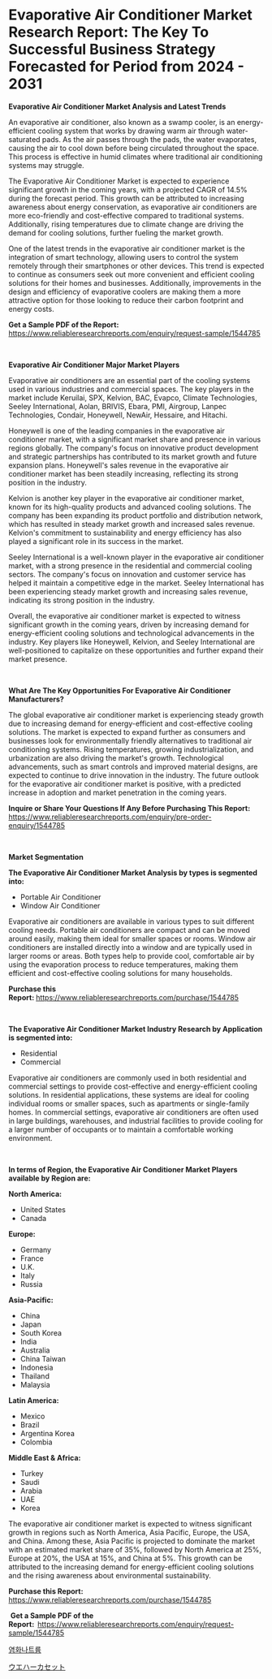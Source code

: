 <p><h1>Evaporative Air Conditioner Market Research Report: The Key To Successful Business Strategy Forecasted for Period from 2024 - 2031</h1></p><p><strong>Evaporative Air Conditioner Market Analysis and Latest Trends</strong></p>
<p><p>An evaporative air conditioner, also known as a swamp cooler, is an energy-efficient cooling system that works by drawing warm air through water-saturated pads. As the air passes through the pads, the water evaporates, causing the air to cool down before being circulated throughout the space. This process is effective in humid climates where traditional air conditioning systems may struggle.</p><p>The Evaporative Air Conditioner Market is expected to experience significant growth in the coming years, with a projected CAGR of 14.5% during the forecast period. This growth can be attributed to increasing awareness about energy conservation, as evaporative air conditioners are more eco-friendly and cost-effective compared to traditional systems. Additionally, rising temperatures due to climate change are driving the demand for cooling solutions, further fueling the market growth.</p><p>One of the latest trends in the evaporative air conditioner market is the integration of smart technology, allowing users to control the system remotely through their smartphones or other devices. This trend is expected to continue as consumers seek out more convenient and efficient cooling solutions for their homes and businesses. Additionally, improvements in the design and efficiency of evaporative coolers are making them a more attractive option for those looking to reduce their carbon footprint and energy costs.</p></p>
<p><strong>Get a Sample PDF of the Report:&nbsp;</strong> <a href="https://www.reliableresearchreports.com/enquiry/request-sample/1544785">https://www.reliableresearchreports.com/enquiry/request-sample/1544785</a></p>
<p>&nbsp;</p>
<p><strong>Evaporative Air Conditioner Major Market Players</strong></p>
<p><p>Evaporative air conditioners are an essential part of the cooling systems used in various industries and commercial spaces. The key players in the market include Keruilai, SPX, Kelvion, BAC, Evapco, Climate Technologies, Seeley International, Aolan, BRIVIS, Ebara, PMI, Airgroup, Lanpec Technologies, Condair, Honeywell, NewAir, Hessaire, and Hitachi.</p><p>Honeywell is one of the leading companies in the evaporative air conditioner market, with a significant market share and presence in various regions globally. The company's focus on innovative product development and strategic partnerships has contributed to its market growth and future expansion plans. Honeywell's sales revenue in the evaporative air conditioner market has been steadily increasing, reflecting its strong position in the industry.</p><p>Kelvion is another key player in the evaporative air conditioner market, known for its high-quality products and advanced cooling solutions. The company has been expanding its product portfolio and distribution network, which has resulted in steady market growth and increased sales revenue. Kelvion's commitment to sustainability and energy efficiency has also played a significant role in its success in the market.</p><p>Seeley International is a well-known player in the evaporative air conditioner market, with a strong presence in the residential and commercial cooling sectors. The company's focus on innovation and customer service has helped it maintain a competitive edge in the market. Seeley International has been experiencing steady market growth and increasing sales revenue, indicating its strong position in the industry.</p><p>Overall, the evaporative air conditioner market is expected to witness significant growth in the coming years, driven by increasing demand for energy-efficient cooling solutions and technological advancements in the industry. Key players like Honeywell, Kelvion, and Seeley International are well-positioned to capitalize on these opportunities and further expand their market presence.</p></p>
<p>&nbsp;</p>
<p><strong>What Are The Key Opportunities For Evaporative Air Conditioner Manufacturers?</strong></p>
<p><p>The global evaporative air conditioner market is experiencing steady growth due to increasing demand for energy-efficient and cost-effective cooling solutions. The market is expected to expand further as consumers and businesses look for environmentally friendly alternatives to traditional air conditioning systems. Rising temperatures, growing industrialization, and urbanization are also driving the market's growth. Technological advancements, such as smart controls and improved material designs, are expected to continue to drive innovation in the industry. The future outlook for the evaporative air conditioner market is positive, with a predicted increase in adoption and market penetration in the coming years.</p></p>
<p><strong>Inquire or Share Your Questions If Any Before Purchasing This Report:</strong> <a href="https://www.reliableresearchreports.com/enquiry/pre-order-enquiry/1544785">https://www.reliableresearchreports.com/enquiry/pre-order-enquiry/1544785</a></p>
<p>&nbsp;</p>
<p><strong>Market Segmentation</strong></p>
<p><strong>The Evaporative Air Conditioner Market Analysis by types is segmented into:</strong></p>
<p><ul><li>Portable Air Conditioner</li><li>Window Air Conditioner</li></ul></p>
<p><p>Evaporative air conditioners are available in various types to suit different cooling needs. Portable air conditioners are compact and can be moved around easily, making them ideal for smaller spaces or rooms. Window air conditioners are installed directly into a window and are typically used in larger rooms or areas. Both types help to provide cool, comfortable air by using the evaporation process to reduce temperatures, making them efficient and cost-effective cooling solutions for many households.</p></p>
<p><strong>Purchase this Report:&nbsp;</strong><a href="https://www.reliableresearchreports.com/purchase/1544785">https://www.reliableresearchreports.com/purchase/1544785</a></p>
<p>&nbsp;</p>
<p><strong>The Evaporative Air Conditioner Market Industry Research by Application is segmented into:</strong></p>
<p><ul><li>Residential</li><li>Commercial</li></ul></p>
<p><p>Evaporative air conditioners are commonly used in both residential and commercial settings to provide cost-effective and energy-efficient cooling solutions. In residential applications, these systems are ideal for cooling individual rooms or smaller spaces, such as apartments or single-family homes. In commercial settings, evaporative air conditioners are often used in large buildings, warehouses, and industrial facilities to provide cooling for a larger number of occupants or to maintain a comfortable working environment.</p></p>
<p>&nbsp;</p>
<p><strong>In terms of Region, the Evaporative Air Conditioner Market Players available by Region are:</strong></p>
<p>
    <p> <strong> North America: </strong>
        <ul>
            <li>United States</li>
            <li>Canada</li>
        </ul>
        </p> 
    <p> <strong> Europe: </strong>
        <ul>
            <li>Germany</li>
            <li>France</li>
            <li>U.K.</li>
            <li>Italy</li>
            <li>Russia</li>
        </ul>
        </p> 
    <p> <strong> Asia-Pacific: </strong>
        <ul>
            <li>China</li>
            <li>Japan</li>
            <li>South Korea</li>
            <li>India</li>
            <li>Australia</li>
            <li>China Taiwan</li>
            <li>Indonesia</li>
            <li>Thailand</li>
            <li>Malaysia</li>
        </ul>
        </p> 
    <p> <strong> Latin America: </strong>
        <ul>
            <li>Mexico</li>
            <li>Brazil</li>
            <li>Argentina Korea</li>
            <li>Colombia</li>
        </ul>
        </p> 
    <p> <strong> Middle East & Africa: </strong>
        <ul>
            <li>Turkey</li>
            <li>Saudi</li>
            <li>Arabia</li>
            <li>UAE</li>
            <li>Korea</li>
        </ul>
    </p>
    </p>
<p><p>The evaporative air conditioner market is expected to witness significant growth in regions such as North America, Asia Pacific, Europe, the USA, and China. Among these, Asia Pacific is projected to dominate the market with an estimated market share of 35%, followed by North America at 25%, Europe at 20%, the USA at 15%, and China at 5%. This growth can be attributed to the increasing demand for energy-efficient cooling solutions and the rising awareness about environmental sustainability.</p></p>
<p><strong>Purchase this Report: </strong><a href="https://www.reliableresearchreports.com/purchase/1544785">https://www.reliableresearchreports.com/purchase/1544785</a></p>
<p>&nbsp;<strong>Get a Sample PDF of the Report:&nbsp;&nbsp;</strong><a href="https://www.reliableresearchreports.com/enquiry/request-sample/1544785">https://www.reliableresearchreports.com/enquiry/request-sample/1544785</a></p>
<p><strong></strong></p>
<p><p><a href="https://github.com/jntpkh496620/Market-Research-Report-List-1/blob/main/20869538451.md">염화나트륨</a></p><p><a href="https://github.com/lababdou/Market-Research-Report-List-3/blob/main/74672649278.md">ウエハーカセット</a></p></p>